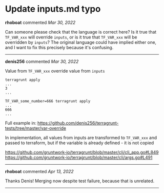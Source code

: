 # Update inputs.md typo

**rhoboat** commented *Mar 30, 2022*

Can someone please check that the language is correct here? Is it true that `TF_VAR_xxx` will override `inputs`, or is it true that `TF_VAR_xxx` will be overridden by `inputs`? The original language could have implied either one, and I want to fix this precisely because it's confusing.
<br />
***


**denis256** commented *Mar 30, 2022*

Value from `TF_VAR_xxx` override value from `inputs`

```
terragrunt apply
...
3
...
```

```
TF_VAR_some_number=666 terragrunt apply
...
666
...
```

Full example in: https://github.com/denis256/terragrunt-tests/tree/master/var-override

In implementation, all values from inputs are transformed to `TF_VAR_xxx` and passed to terraform, but if the variable is already defined - it is not copied

https://github.com/gruntwork-io/terragrunt/blob/master/cli/cli_app.go#L849
https://github.com/gruntwork-io/terragrunt/blob/master/cli/args.go#L491



***

**rhoboat** commented *Apr 13, 2022*

Thanks Denis! Merging now despite test failure, because that is unrelated.
***

